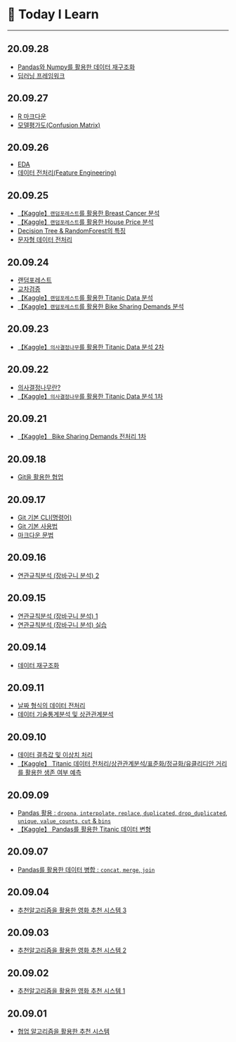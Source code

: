 # :bookmark_tabs: Today I Learn

---



## 20.09.28

* [Pandas와 Numpy를 활용한 데이터 재구조화](https://github.com/chloecmin/MultiCampus-AI-Engineering-based-on-Deep-Learning/blob/master/200928)
* [딥러닝 프레임워크](https://github.com/chloecmin/MultiCampus-AI-Engineering-based-on-Deep-Learning/blob/master/200928/%EB%94%A5%EB%9F%AC%EB%8B%9D%20%ED%94%84%EB%A0%88%EC%9E%84%EC%9B%8C%ED%81%AC.md)

  

## 20.09.27

* [R 마크다운]()
* [모델평가도(Confusion Matrix)]()

  

## 20.09.26

* [EDA]()
* [데이터 전처리(Feature Engineering)]() 

  

## 20.09.25

* [【Kaggle】`랜덤포레스트`를 활용한 Breast Cancer 분석](https://github.com/chloecmin/MultiCampus-AI-Engineering-based-on-Deep-Learning/blob/master/200925/200925%20breast-cancer-wisconsin.ipynb)
* [【Kaggle】`랜덤포레스트`를 활용한 House Price 분석](https://github.com/chloecmin/MultiCampus-AI-Engineering-based-on-Deep-Learning/blob/master/200925/200925%20House-Prices.ipynb) 
* [Decision Tree & RandomForest의 특징](https://github.com/chloecmin/MultiCampus-AI-Engineering-based-on-Deep-Learning/blob/master/200925/DT%20%26%20RF%EC%9D%98%20%ED%8A%B9%EC%A7%95.md)
* [문자형 데이터 전처리](https://github.com/chloecmin/MultiCampus-AI-Engineering-based-on-Deep-Learning/blob/master/200925/200925%20문자형%20데이터.ipynb)



## 20.09.24

* [랜덤포레스트](https://github.com/chloecmin/MultiCampus-AI-Engineering-based-on-Deep-Learning/blob/master/200924/%EB%9E%9C%EB%8D%A4%ED%8F%AC%EB%A0%88%EC%8A%A4%ED%8A%B8.md)
* [교차검증](https://github.com/chloecmin/MultiCampus-AI-Engineering-based-on-Deep-Learning/blob/master/200924/%EA%B5%90%EC%B0%A8%EA%B2%80%EC%A6%9D.md)
* [【Kaggle】`랜덤포레스트`를 활용한 Titanic Data 분석](https://github.com/chloecmin/MultiCampus-AI-Engineering-based-on-Deep-Learning/blob/master/200924/200924%20titanic.ipynb)
* [【Kaggle】`랜덤포레스트`를 활용한 Bike Sharing Demands 분석](https://github.com/chloecmin/MultiCampus-AI-Engineering-based-on-Deep-Learning/blob/master/200924/200924%20bike-sharing-demand.ipynb) 



## 20.09.23

* [【Kaggle】`의사결정나무`를 활용한 Titanic Data 분석 2차](https://github.com/chloecmin/MultiCampus-AI-Engineering-based-on-Deep-Learning/tree/master/200923)

  


## 20.09.22 

* [의사결정나무란?](https://github.com/chloecmin/MultiCampus-AI-Engineering-based-on-Deep-Learning/blob/master/200922/%EC%9D%98%EC%82%AC%EA%B2%B0%EC%A0%95%EB%82%98%EB%AC%B4(Decision%20Tree).md)
* [【Kaggle】`의사결정나무`를 활용한 Titanic Data 분석 1차](https://github.com/chloecmin/MultiCampus-AI-Engineering-based-on-Deep-Learning/tree/master/200922)




## 20.09.21 

* [【Kaggle】 Bike Sharing Demands 전처리 1차](https://github.com/chloecmin/MultiCampus-AI-Engineering-based-on-Deep-Learning/blob/master/200921/20200921.ipynb)



## 20.09.18 

* [Git을 활용한 협업](https://github.com/chloecmin/MultiCampus-AI-Engineering-based-on-Deep-Learning/blob/master/200918/git2.md)



## 20.09.17 

* [Git 기본 CLI(명령어)](https://github.com/chloecmin/MultiCampus-AI-Engineering-based-on-Deep-Learning/blob/master/200917/%EA%B5%90%EC%95%881_CLI.md)
* [Git 기본 사용법](https://github.com/chloecmin/MultiCampus-AI-Engineering-based-on-Deep-Learning/blob/master/200917/%EA%B5%90%EC%95%882_git.md)
* [마크다운 문법](https://github.com/chloecmin/MultiCampus-AI-Engineering-based-on-Deep-Learning/blob/master/200917/%EC%8B%A4%EC%8A%B51_%EB%AF%BC%EC%B1%84%EC%A0%95.md)



## 20.09.16

* [연관규칙분석 (장바구니 분석) 2](https://github.com/chloecmin/MultiCampus-AI-Engineering-based-on-Deep-Learning/blob/master/200915/20200916.ipynb) 



## 20.09.15

* [연관규칙분석 (장바구니 분석) 1](https://github.com/chloecmin/MultiCampus-AI-Engineering-based-on-Deep-Learning/blob/master/200915/20200915.ipynb)
* [연관규칙분석 (장바구니 분석) 실습](https://github.com/chloecmin/MultiCampus-AI-Engineering-based-on-Deep-Learning/blob/master/200915/200915%20%EC%97%B0%EC%8A%B5%EB%AC%B8%EC%A0%9C.ipynb)



## 20.09.14

* [데이터 재구조화](https://github.com/chloecmin/MultiCampus-AI-Engineering-based-on-Deep-Learning/blob/master/200914/20200914.ipynb)



## 20.09.11

* [날짜 형식의 데이터 전처리](https://github.com/chloecmin/MultiCampus-AI-Engineering-based-on-Deep-Learning/blob/master/200911/200911.ipynb)
* [데이터 기술통계분석 및 상관관계분석](https://github.com/chloecmin/MultiCampus-AI-Engineering-based-on-Deep-Learning/blob/master/200911/200911%20수행평가.ipynb)



## 20.09.10

* [데이터 결측값 및 이상치 처리](https://github.com/chloecmin/MultiCampus-AI-Engineering-based-on-Deep-Learning/blob/master/200910/20200910.ipynb)
* [【Kaggle】 Titanic 데이터 전처리/상관관계분석/표준화/정규화/유클리디안 거리를 활용한 생존 여부 예측 ](https://github.com/chloecmin/MultiCampus-AI-Engineering-based-on-Deep-Learning/blob/master/200910/200910%20연습문제.ipynb)



## 20.09.09

* [Pandas 활용 : `dropna`, `interpolate`, `replace`, `duplicated`, `drop_duplicated`, `unique`, `value_counts`, `cut` & `bins`](https://github.com/chloecmin/MultiCampus-AI-Engineering-based-on-Deep-Learning/blob/master/200909/20200909.ipynb)
* [【Kaggle】 Pandas를 활용한 Titanic 데이터 변형](https://github.com/chloecmin/MultiCampus-AI-Engineering-based-on-Deep-Learning/blob/master/200909/200909%20연습문제.ipynb) 



## 20.09.07

* [Pandas를 활용한 데이터 병합 : `concat`, `merge`, `join`](https://github.com/chloecmin/MultiCampus-AI-Engineering-based-on-Deep-Learning/blob/master/200907/20200907.ipynb) 



## 20.09.04

* [추천알고리즘을 활용한 영화 추천 시스템 3](https://github.com/chloecmin/MultiCampus-AI-Engineering-based-on-Deep-Learning/blob/master/200904/20200904.ipynb) 



## 20.09.03

* [추천알고리즘을 활용한 영화 추천 시스템 2](https://github.com/chloecmin/MultiCampus-AI-Engineering-based-on-Deep-Learning/blob/master/200903/20200903.ipynb) 



## 20.09.02

* [추천알고리즘을 활용한 영화 추천 시스템 1](https://github.com/chloecmin/MultiCampus-AI-Engineering-based-on-Deep-Learning/blob/master/200902/200902.ipynb) 



## 20.09.01

* [협업 알고리즘을 활용한 추천 시스템](https://github.com/chloecmin/MultiCampus-AI-Engineering-based-on-Deep-Learning/blob/master/200902/20200902.ipynb) 

